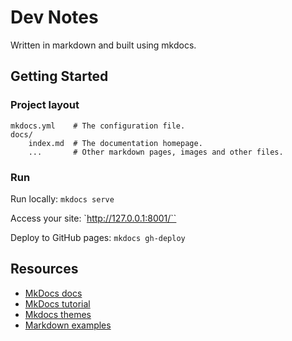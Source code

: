 # Dev Notes

Written in markdown and built using mkdocs.

## Getting Started

### Project layout

    mkdocs.yml    # The configuration file.
    docs/
        index.md  # The documentation homepage.
        ...       # Other markdown pages, images and other files.

### Run

Run locally: `mkdocs serve`

Access your site: `http://127.0.0.1:8001/``

Deploy to GitHub pages: `mkdocs gh-deploy`


## Resources
* [MkDocs docs](https://www.mkdocs.org/)
* [MkDocs tutorial](https://romandc.com/techtalk-mkdocs/)
* [Mkdocs themes](https://github.com/mkdocs/mkdocs/wiki/MkDocs-Themes)
* [Markdown examples](http://www.unexpected-vortices.com/sw/rippledoc/quick-markdown-example.html)
